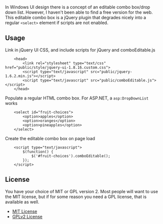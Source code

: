In Windows UI design there is a concept of an editable combo box/drop down list. However, I haven't been able to find a free version for the web. This editable combo box is a jQuery plugin that degrades nicely into a regular `<select>` element if scripts are not enabled. 

Usage
-----------------

Link in jQuery UI CSS, and include scripts for jQuery and comboEditable.js

```
	<head>
		<link rel="stylesheet" type="text/css" href="public/style/jquery-ui-1.8.16.custom.css">
		<script type="text/javascript" src="public/jquery-1.6.2.min.js"></script>
		<script type="text/javascript" src="public/comboEditable.js"></script>
	</head>
```

Populate a regular HTML combo box. For ASP.NET, a `asp:DropDownList` works

```
	<select id="fruit-choices">
		<option>apples</option>
		<option>oranges</option>
		<option>pineapples</option>
	</select>
```

Create the editable combo box on page load

```
	<script type="text/javascript">
		$(function() {
			$('#fruit-choices').comboEditable();
		});
	</script>
```


License
-----------------

You have your choice of MIT or GPL version 2. Most people will want to use the MIT license, but if for some reason you need a GPL license, that is available as well.

* [MIT License](http://www.opensource.org/licenses/mit-license.php)
* [GPLv2 License](http://www.gnu.org/licenses/gpl-2.0.html)
